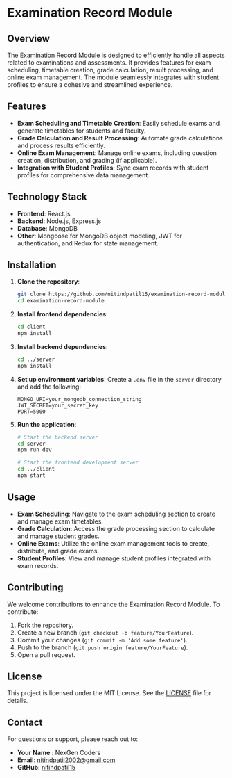# Examination Record Module

## Overview

The Examination Record Module is designed to efficiently handle all aspects related to examinations and assessments. It provides features for exam scheduling, timetable creation, grade calculation, result processing, and online exam management. The module seamlessly integrates with student profiles to ensure a cohesive and streamlined experience.

## Features

- **Exam Scheduling and Timetable Creation**: Easily schedule exams and generate timetables for students and faculty.
- **Grade Calculation and Result Processing**: Automate grade calculations and process results efficiently.
- **Online Exam Management**: Manage online exams, including question creation, distribution, and grading (if applicable).
- **Integration with Student Profiles**: Sync exam records with student profiles for comprehensive data management.

## Technology Stack

- **Frontend**: React.js
- **Backend**: Node.js, Express.js
- **Database**: MongoDB
- **Other**: Mongoose for MongoDB object modeling, JWT for authentication, and Redux for state management.

## Installation

1. **Clone the repository**:
    ```bash
    git clone https://github.com/nitindpatil15/examination-record-module.git
    cd examination-record-module
    ```

2. **Install frontend dependencies**:
    ```bash
    cd client
    npm install
    ```

3. **Install backend dependencies**:
    ```bash
    cd ../server
    npm install
    ```

4. **Set up environment variables**:
    Create a `.env` file in the `server` directory and add the following:
    ```env
    MONGO_URI=your_mongodb_connection_string
    JWT_SECRET=your_secret_key
    PORT=5000
    ```

5. **Run the application**:
    ```bash
    # Start the backend server
    cd server
    npm run dev

    # Start the frontend development server
    cd ../client
    npm start
    ```

## Usage

- **Exam Scheduling**: Navigate to the exam scheduling section to create and manage exam timetables.
- **Grade Calculation**: Access the grade processing section to calculate and manage student grades.
- **Online Exams**: Utilize the online exam management tools to create, distribute, and grade exams.
- **Student Profiles**: View and manage student profiles integrated with exam records.

## Contributing

We welcome contributions to enhance the Examination Record Module. To contribute:

1. Fork the repository.
2. Create a new branch (`git checkout -b feature/YourFeature`).
3. Commit your changes (`git commit -m 'Add some feature'`).
4. Push to the branch (`git push origin feature/YourFeature`).
5. Open a pull request.

## License

This project is licensed under the MIT License. See the [LICENSE](LICENSE) file for details.

## Contact

For questions or support, please reach out to:

- **Your Name** : NexGen Coders
- **Email**: nitindpatil2002@gmail.com
- **GitHub**: [nitindpatil15](https://github.com/nitindpatil15/examination-record-module.git)
